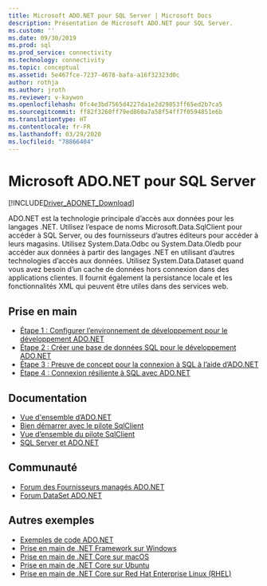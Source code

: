 ```yaml
---
title: Microsoft ADO.NET pour SQL Server | Microsoft Docs
description: Présentation de Microsoft ADO.NET pour SQL Server.
ms.custom: ''
ms.date: 09/30/2019
ms.prod: sql
ms.prod_service: connectivity
ms.technology: connectivity
ms.topic: conceptual
ms.assetid: 5e467fce-7237-4678-bafa-a16f32323d0c
author: rothja
ms.author: jroth
ms.reviewer: v-kaywon
ms.openlocfilehash: 0fc4e3bd7565d4227da1e2d29853ff65ed2b7ca5
ms.sourcegitcommit: ff82f3260ff79ed860a7a58f54ff7f0594851e6b
ms.translationtype: HT
ms.contentlocale: fr-FR
ms.lasthandoff: 03/29/2020
ms.locfileid: "78866404"
---
```

# <a name="microsoft-adonet-for-sql-server"></a>Microsoft ADO.NET pour SQL Server

[!INCLUDE[Driver_ADONET_Download](../../includes/driver_adonet_download.md)]

ADO.NET est la technologie principale d’accès aux données pour les langages .NET. Utilisez l’espace de noms Microsoft.Data.SqlClient pour accéder à SQL Server, ou des fournisseurs d’autres éditeurs pour accéder à leurs magasins. Utilisez System.Data.Odbc ou System.Data.Oledb pour accéder aux données à partir des langages .NET en utilisant d’autres technologies d’accès aux données. Utilisez System.Data.Dataset quand vous avez besoin d’un cache de données hors connexion dans des applications clientes. Il fournit également la persistance locale et les fonctionnalités XML qui peuvent être utiles dans des services web.  
  
## <a name="getting-started"></a>Prise en main  
* [Étape 1 : Configurer l’environnement de développement pour le développement ADO.NET](step-1-configure-development-environment-ado-net-development.md)  
* [Étape 2 : Créer une base de données SQL pour le développement ADO.NET](step-2-create-sql-database-ado-net-development.md)  
* [Étape 3 : Preuve de concept pour la connexion à SQL à l’aide d’ADO.NET](step-3-connect-sql-ado-net.md)  
* [Étape 4 : Connexion résiliente à SQL avec ADO.NET](step-4-connect-resiliently-sql-ado-net.md)  
  
## <a name="documentation"></a>Documentation  
* [Vue d'ensemble d’ADO.NET](https://msdn.microsoft.com/library/e80y5yhx.aspx)
* [Bien démarrer avec le pilote SqlClient](get-started-sqlclient-driver.md)  
* [Vue d’ensemble du pilote SqlClient](overview-sqlclient-driver.md)  
* [SQL Server et ADO.NET](./sql/index.md)
  
## <a name="community"></a>Communauté  
* [Forum des Fournisseurs managés ADO.NET](https://social.msdn.microsoft.com/Forums/adodotnetdataproviders/threads/)  
* [Forum DataSet ADO.NET](https://social.msdn.microsoft.com/Forums/adodotnetdataset/threads)  
  
## <a name="more-samples"></a>Autres exemples  
* [Exemples de code ADO.NET](https://msdn.microsoft.com/library/dw70f090.aspx)  
* [Prise en main de .NET Framework sur Windows](https://www.microsoft.com/sql-server/developer-get-started/csharp/win/)
* [Prise en main de .NET Core sur macOS](https://www.microsoft.com/sql-server/developer-get-started/csharp/macos/)
* [Prise en main de .NET Core sur Ubuntu](https://www.microsoft.com/sql-server/developer-get-started/csharp/ubuntu/)
* [Prise en main de .NET Core sur Red Hat Enterprise Linux (RHEL)](https://www.microsoft.com/sql-server/developer-get-started/csharp/rhel/)
  
